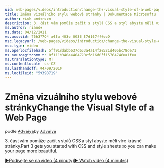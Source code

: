 ```yaml
---
uid: web-pages/videos/introduction/change-the-visual-style-of-a-web-page
title: Změna vizuálního stylu webové stránky | Dokumentace Microsoftu
author: rick-anderson
description: 3. část vám pomůže začít s stylů CSS a styl abyste měli více krásné stránky.
ms.author: riande
ms.date: 04/12/2011
ms.assetid: 78b37794-a65a-483e-8936-57d167ff9ee9
msc.legacyurl: /web-pages/videos/introduction/change-the-visual-style-of-a-web-page
msc.type: video
ms.openlocfilehash: 5ff91ddabb637d663a4a14f26521d405bc78de71
ms.sourcegitcommit: 0f1119340e4464720cfd16d0ff15764746ea1fea
ms.translationtype: MT
ms.contentlocale: cs-CZ
ms.lasthandoff: 04/09/2019
ms.locfileid: "59398719"
---
```

# <a name="change-the-visual-style-of-a-web-page"></a><span data-ttu-id="c50be-103">Změna vizuálního stylu webové stránky</span><span class="sxs-lookup"><span data-stu-id="c50be-103">Change the Visual Style of a Web Page</span></span>

<span data-ttu-id="c50be-104">podle [Advaiya](https://twitter.com/Advaiyasolns)</span><span class="sxs-lookup"><span data-stu-id="c50be-104">by [Advaiya](https://twitter.com/Advaiyasolns)</span></span>

<span data-ttu-id="c50be-105">3. část vám pomůže začít s stylů CSS a styl abyste měli více krásné stránky.</span><span class="sxs-lookup"><span data-stu-id="c50be-105">Part 3 gets you started with CSS and style sheets so you can make your page more beautiful.</span></span>

[<span data-ttu-id="c50be-106">&#9654;Podívejte se na video (4 minuty)</span><span class="sxs-lookup"><span data-stu-id="c50be-106">&#9654; Watch video (4 minutes)</span></span>](https://channel9.msdn.com/Blogs/ASP-NET-Site-Videos/change-the-visual-style-of-a-web-page)
